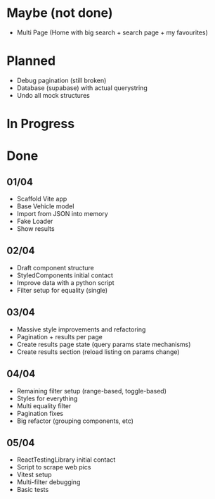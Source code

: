 

# Maybe (not done)
- Multi Page (Home with big search + search page + my favourites)


# Planned
- Debug pagination (still broken)
- Database (supabase) with actual querystring
- Undo all mock structures

# In Progress

# Done
## 01/04
- Scaffold Vite app
- Base Vehicle model
- Import from JSON into memory
- Fake Loader
- Show results
## 02/04
- Draft component structure
- StyledComponents initial contact
- Improve data with a python script
- Filter setup for equality (single)
## 03/04
- Massive style improvements and refactoring
- Pagination + results per page
- Create results page state (query params state mechanisms)
- Create results section (reload listing on params change)
## 04/04
- Remaining filter setup (range-based, toggle-based)
- Styles for everything
- Multi equality filter
- Pagination fixes
- Big refactor (grouping components, etc)
## 05/04
- ReactTestingLibrary initial contact
- Script to scrape web pics
- Vitest setup
- Multi-filter debugging
- Basic tests
